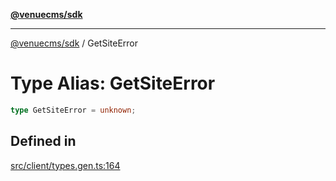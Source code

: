 [**@venuecms/sdk**](../Index.md)

***

[@venuecms/sdk](../Index.md) / GetSiteError

# Type Alias: GetSiteError

```ts
type GetSiteError = unknown;
```

## Defined in

[src/client/types.gen.ts:164](https://github.com/venuecms/sdk/blob/2edfd13c06baf443bbea491be2ef200d66919dd4/src/client/types.gen.ts#L164)

